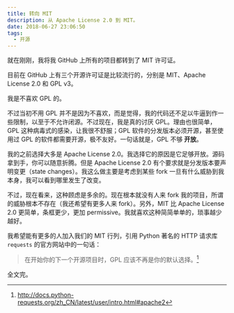 ```yaml
---
title: 转向 MIT
description: 从 Apache License 2.0 到 MIT。
date: 2018-06-27 23:06:50
tags:
  - 开源
---
```


就在刚刚，我将我 GitHub 上所有的项目都转到了 MIT 许可证。

目前在 GitHub 上有三个开源许可证是比较流行的，分别是 MIT、Apache License 2.0 和 GPL v3。

我是不喜欢 GPL 的。

不过当初不用 GPL 并不是因为不喜欢，而是觉得，我的代码还不足以牛逼到作一些限制，以至于不允许闭源。不过现在，我是真的讨厌 GPL。理由也很简单，GPL 这种病毒式的感染，让我很不舒服；GPL 软件的分发版本必须开源，甚至使用过 GPL 的软件都需要开源，极不友好。一句话就是，GPL 不够 **开放**。

我的之前选择大多是 Apache License 2.0。我选择它的原因是它足够开放。源码拿到手，你可以随意折腾。但是 Apache License 2.0 有个要求就是分发版本要声明变更（state changes）。我这么做主要是考虑到某些 fork 一旦有什么威胁到我本身，我可以看到哪里发生了改变。

不过，现在看来，这种顾虑是多余的。现在根本就没有人来 fork 我的项目，所谓的威胁根本不存在（我还希望有更多人来 fork）。另外，MIT 比 Apache License 2.0 更简单，条框更少，更加 permissive。我就喜欢这种简简单单的，琐事越少越好。

我希望能有更多的人加入我们的 MIT 行列，引用 Python 著名的 HTTP 请求库 `requests` 的官方网站中的一句话：

> 在开始你的下一个开源项目时，GPL 应该不再是你的默认选择。[^1]

全文完。

[^1]: http://docs.python-requests.org/zh_CN/latest/user/intro.html#apache2
